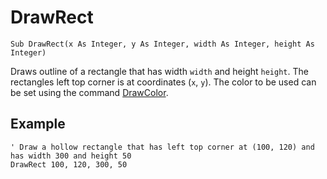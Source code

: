 <!--graphics-->
DrawRect
========

```eppabasic
Sub DrawRect(x As Integer, y As Integer, width As Integer, height As Integer)
```

Draws outline of a rectangle that has width `width` and height `height`.
The rectangles left top corner is at coordinates (`x`, `y`).
The color to be used can be set using the command [DrawColor](manual:drawcolor).

<!--- TODO Write this
[Katso, miten EppaBasicissa koordinaatisto toimii](manual:/coordinates).
-->

Example
----------
```eppabasic
' Draw a hollow rectangle that has left top corner at (100, 120) and has width 300 and height 50
DrawRect 100, 120, 300, 50
```
